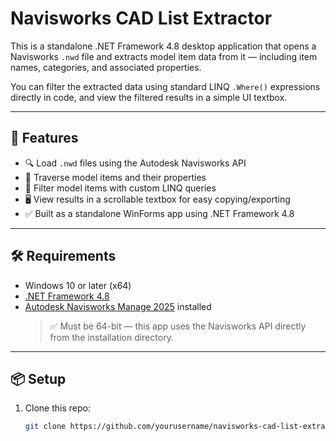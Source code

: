 # Navisworks CAD List Extractor

This is a standalone .NET Framework 4.8 desktop application that opens a Navisworks `.nwd` file and extracts model item data from it — including item names, categories, and associated properties.

You can filter the extracted data using standard LINQ `.Where()` expressions directly in code, and view the filtered results in a simple UI textbox.

---

## 🚀 Features

- 🔍 Load `.nwd` files using the Autodesk Navisworks API
- 🧱 Traverse model items and their properties
- 🧠 Filter model items with custom LINQ queries
- 🖥️ View results in a scrollable textbox for easy copying/exporting
- ✅ Built as a standalone WinForms app using .NET Framework 4.8

---

## 🛠 Requirements

- Windows 10 or later (x64)
- [.NET Framework 4.8](https://dotnet.microsoft.com/en-us/download/dotnet-framework/net48)
- [Autodesk Navisworks Manage 2025](https://www.autodesk.com/products/navisworks/overview) installed  
  > ✅ Must be 64-bit — this app uses the Navisworks API directly from the installation directory.

---

## 📦 Setup

1. Clone this repo:

   ```bash
   git clone https://github.com/yourusername/navisworks-cad-list-extractor.git
